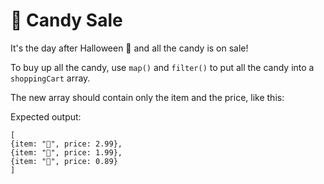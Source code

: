 # 🍭 Candy Sale

It's the day after Halloween 🎃 and all the candy is on sale!

To buy up all the candy, use `map()` and `filter()` to put all the
candy into a `shoppingCart` array.

The new array should contain only the item and the price, like
this:

Expected output:

```
[
{item: "🍭", price: 2.99},
{item: "🍫", price: 1.99},
{item: "🍬", price: 0.89}
]
```
